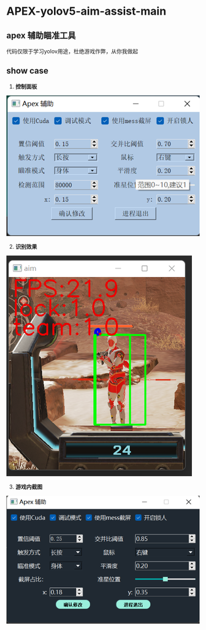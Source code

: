 # APEX-yolov5-aim-assist-main

## apex 辅助瞄准工具
代码仅限于学习yolov用途，杜绝游戏作弊，从你我做起

## show case

1. **控制面板**

![控制面板](./show_case/property_contorl.png)

2. **识别效果**

![img_1.png](img_1.png)

3. **游戏内截图**

![img.png](img.png)